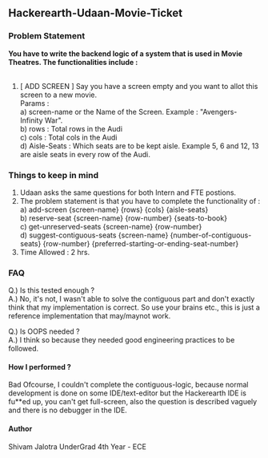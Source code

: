 ## Hackerearth-Udaan-Movie-Ticket

### Problem Statement
<b> You have to write the backend logic of a system that is used in Movie Theatres. The functionalities include : </b> <br /> <br /> 
1. [ ADD SCREEN ] Say you have a screen empty and you want to allot this screen to a new movie. <br /> 
Params : <br /> 
a) screen-name or the Name of the Screen. Example : "Avengers- Infinity War". <br /> 
b) rows : Total rows in the Audi <br /> 
c) cols : Total cols in the Audi<br /> 
d) Aisle-Seats : Which seats are to be kept aisle. Example 5, 6 and 12, 13 are aisle seats in every row of the Audi. <br /> 

### Things to keep in mind
1. Udaan asks the same questions for both Intern and FTE postions.
2. The problem statement is that you have to complete the functionality of :    
    a) add-screen {screen-name} {rows} {cols} {aisle-seats} <br />
    b) reserve-seat {screen-name} {row-number} {seats-to-book} <br />
    c) get-unreserved-seats {screen-name} {row-number} <br />
    d) suggest-contiguous-seats {screen-name} {number-of-contiguous-seats} {row-number} {preferred-starting-or-ending-seat-number} <br />
3. Time Allowed : 2 hrs. <br />
### FAQ
Q.) Is this tested enough ? <br />
A.) No, it's not, I wasn't able to solve the contiguous part and don't exactly think that my implementation is correct. So use your brains etc., this is just a reference implementation that may/maynot work.

Q.) Is OOPS needed ? <br />
A.) I think so because they needed good engineering practices to be followed. <br /> 


#### How I performed ?
Bad Ofcourse, I couldn't complete the contiguous-logic, because normal development is done on some IDE/text-editor but the Hackerearth IDE is fu**ed up, you can't get full-screen, also the question is described vaguely and there is no debugger in the IDE.</br>   




#### Author 
Shivam Jalotra 
UnderGrad 4th Year - ECE  
